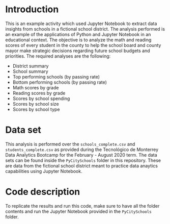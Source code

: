 # Introduction
This is an example activity which used Jupyter Notebook to extract data insights from schools in a fictional school district. The analysis performed is an example of the applications of Python and Jupyter Notebook in an educational context. The objective is to analyze the math and reading scores of every student in the county to help the school board and county mayor make strategic decisions regarding future school budgets and priorities.
The required analyses are the following:
* District summary
* School summary
* Top performing schools (by passing rate)
* Bottom performing schools (by passing rate)
* Math scores by grade
* Reading scores by grade
* Scores by school spending
* Scores by school size
* Scores by school type

# Data set
This analysis is performed over the `schools_complete.csv` and `students_complete.csv` as provided during the Tecnológico de Monterrey Data Analytics Bootcamp for the February - August 2020 term. The data sets can be found inside the `PyCitySchools` folder in this repository. These are data from the fictional school district meant to practice data anaytics capabilities using Jupyter Notebook.

# Code description
To replicate the results and run this code, make sure to have all the folder contents and run the Jupyter Notebook provided in the `PyCitySchools` folder.
